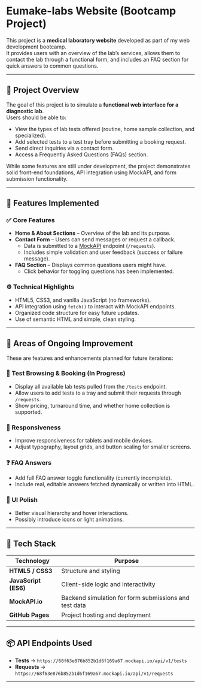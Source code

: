# Eumake-labs Website (Bootcamp Project)

This project is a **medical laboratory website** developed as part of my web development bootcamp.  
It provides users with an overview of the lab’s services, allows them to contact the lab through a functional form, and includes an FAQ section for quick answers to common questions.

---

## 🚀 Project Overview

The goal of this project is to simulate a **functional web interface for a diagnostic lab**.  
Users should be able to:
- View the types of lab tests offered (routine, home sample collection, and specialized).
- Add selected tests to a test tray before submitting a booking request.
- Send direct inquiries via a contact form.
- Access a Frequently Asked Questions (FAQs) section.

While some features are still under development, the project demonstrates solid front-end foundations, API integration using MockAPI, and form submission functionality.

---

## 🧩 Features Implemented

### ✅ Core Features
- **Home & About Sections** – Overview of the lab and its purpose.  
- **Contact Form** – Users can send messages or request a callback.  
  - Data is submitted to a [MockAPI](https://mockapi.io/) endpoint (`/requests`).
  - Includes simple validation and user feedback (success or failure message).
- **FAQ Section** – Displays common questions users might have.  
  - Click behavior for toggling questions has been implemented.

### ⚙️ Technical Highlights
- HTML5, CSS3, and vanilla JavaScript (no frameworks).  
- API integration using `fetch()` to interact with MockAPI endpoints.  
- Organized code structure for easy future updates.  
- Use of semantic HTML and simple, clean styling.

---

## 🧠 Areas of Ongoing Improvement

These are features and enhancements planned for future iterations:

### 🧾 Test Browsing & Booking (In Progress)
- Display all available lab tests pulled from the `/tests` endpoint.
- Allow users to add tests to a tray and submit their requests through `/requests`.
- Show pricing, turnaround time, and whether home collection is supported.

### 📱 Responsiveness
- Improve responsiveness for tablets and mobile devices.  
- Adjust typography, layout grids, and button scaling for smaller screens.

### ❓ FAQ Answers
- Add full FAQ answer toggle functionality (currently incomplete).
- Include real, editable answers fetched dynamically or written into HTML.

### 🎨 UI Polish
- Better visual hierarchy and hover interactions.
- Possibly introduce icons or light animations.

---

## 🧰 Tech Stack

| Technology | Purpose |
|-------------|----------|
| **HTML5 / CSS3** | Structure and styling |
| **JavaScript (ES6)** | Client-side logic and interactivity |
| **MockAPI.io** | Backend simulation for form submissions and test data |
| **GitHub Pages** | Project hosting and deployment |

---

## 📦 API Endpoints Used

- **Tests** → `https://68f63e876b852b1d6f169a67.mockapi.io/api/v1/tests`  
- **Requests** → `https://68f63e876b852b1d6f169a67.mockapi.io/api/v1/requests`

---

